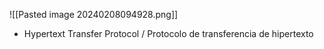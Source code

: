 ![[Pasted image 20240208094928.png]]

- Hypertext Transfer Protocol / Protocolo de transferencia de hipertexto